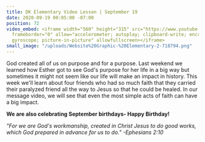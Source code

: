 ```yaml
---
title: DK Elementary Video Lesson | September 19
date: 2020-09-19 00:05:00 -07:00
position: 72
video_embed: <iframe width="560" height="315" src="https://www.youtube.com/embed/9GFWQvOdIqE"
  frameborder="0" allow="accelerometer; autoplay; clipboard-write; encrypted-media;
  gyroscope; picture-in-picture" allowfullscreen></iframe>
small_image: "/uploads/Website%20Graphic-%20Elementary-2-718794.png"
---
```


God created all of us on purpose and for a purpose. Last weekend we learned how Esther got to see God's purpose for her life in a big way but sometimes it might not seem like our life will make an impact in history. This week we'll learn about four friends who had so much faith that they carried their paralyzed friend all the way to Jesus so that he could be healed. In our message video, we will see that even the most simple acts of faith can have a big impact.

**We are also celebrating September birthdays- Happy Birthday!**

*"For we are God's workmanship, created in Christ Jesus to do good works, which God prepared in advance for us to do." -Ephesians 2:10*